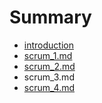 # Summary

* [introduction](README.md)
* [scrum_1.md](scrum_1.md)
* [scrum_2.md](scrum2_md.md)
* scrum_3.md
* [scrum_4.md](scrum4_md.md)


